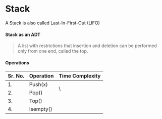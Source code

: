 # Stack

A Stack is also called Last-In-First-Out (LIFO)

#### Stack as an ADT
> A list with restrictions that insertion and deletion can be performed only from one end, called the top.

#### Operations

<table>
  <thead>
    <tr>
      <th>Sr. No.</th>
      <th>Operation</th>
      <th>Time Complexity</th>
    </tr>
  </thead>
  <tbody>
    <tr>
      <td>1.</td>
      <td>Push(x)</td>
      <td rowspan='2'>\</td>
    </tr>
    <tr>
      <td>2.</td>
      <td>Pop()</td>
    </tr>
    <tr>
      <td>3.</td>
      <td>Top()</td>
    </tr>
    <tr>
      <td>4.</td>
      <td>Isempty()</td>
    </tr>
  </tbody>
</table>

